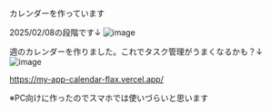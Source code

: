カレンダーを作っています

2025/02/08の段階です↓
![image](https://github.com/user-attachments/assets/a9e77b11-d8b9-4e04-ac15-d89d1baf442c)


週のカレンダーを作りました。これでタスク管理がうまくなるかも？↓
![image](https://github.com/user-attachments/assets/1419e2b2-8320-4e39-9aee-3a806e48b889)


https://my-app-calendar-flax.vercel.app/

※PC向けに作ったのでスマホでは使いづらいと思います
